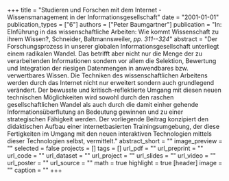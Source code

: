 +++
title = "Studieren und Forschen mit dem Internet - Wissensmanagement in der Informationsgesellschaft"
date = "2001-01-01"
publication_types = ["6"]
authors = ["Peter Baumgartner"]
publication = "In: EInführung in das wissenschaftliche Arbeiten: Wie kommt Wissenschaft zu ihrem Wissen?, Schneider, Baltmannsweiler, _pp. 311--324_"
abstract = "Der Forschungsprozess in unserer globalen Informationsgesellschaft unterliegt einem radikalen Wandel. Das betrifft aber nicht nur die Menge der zu verarbeitenden Informationen sondern vor allem die Selektion, Bewertung und Integration der riesigen Datenmengen in anwendbares bzw. verwertbares Wissen. Die Techniken des wissenschaftlichen Arbeitens werden durch das Internet nicht nur erweitert sondern auch grundlegend verändert. Der bewusste und kritisch-reflektierte Umgang mit diesen neuen technischen Möglichkeiten wird sowohl durch den raschen gesellschaftlichen Wandel als auch durch die damit einher gehende Informationsüberflutung an Bedeutung gewinnen und zu einer strategischen Fähigkeit werden. Der vorliegende Beitrag konzipiert den didaktischen Aufbau einer internetbasierten Trainingsumgebung, der diese Fertigkeiten im Umgang mit den neuen interaktiven Technologien mittels dieser Technologien selbst, vermittelt."
abstract_short = ""
image_preview = ""
selected = false
projects = []
tags = []
url_pdf = ""
url_preprint = ""
url_code = ""
url_dataset = ""
url_project = ""
url_slides = ""
url_video = ""
url_poster = ""
url_source = ""
math = true
highlight = true
[header]
image = ""
caption = ""
+++
